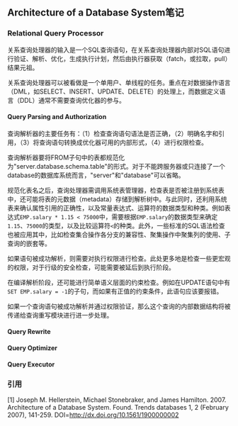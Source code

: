 ## Architecture of a Database System笔记

### Relational Query Processor

关系查询处理器的输入是一个SQL查询语句，在关系查询处理器内部对SQL语句进行验证、解析、优化，生成执行计划，然后由执行器获取（fatch，或拉取，pull）结果元祖。

关系查询处理器可以被看做是一个单用户、单线程的任务。重点在对数据操作语言（DML，如SELECT、INSERT、UPDATE、DELETE）的处理上，而数据定义语言（DDL）通常不需要查询优化器的参与。

#### Query Parsing and Authorization

查询解析器的主要任务有：（1）检查查询语句语法是否正确，（2）明确名字和引用，（3）将查询语句转换成优化器可用的内部形式，（4）进行权限检查。

查询解析器要将FROM子句中的表都规范化为"server.database.schema.table"的形式。对于不能跨服务器或只连接了一个database的数据库系统而言，"server"和"database"可以省略。

规范化表名之后，查询处理器需调用系统表管理器，检查表是否被注册到系统表中，还可能将表的元数据（metadata）存储到解析树中。与此同时，还利用系统表来确认属性引用的正确性，以及常量表达式、运算符的数据类型和种类。例如表达式`EMP.salary * 1.15 < 75000`中，需要根据`EMP.salary`的数据类型来确定`1.15`、`75000`的类型，以及比较运算符`<`的种类。此外，一些标准的SQL语法检查也被应用其中，比如检查集合操作各分支的兼容性、聚集操作中聚集列的使用、子查询的嵌套等。

如果语句被成功解析，则需要对执行权限进行检查。此处更多地是检查一些更宏观的权限，对于行级的安全检查，可能需要被延后到执行阶段。

在编译解析阶段，还可能进行简单语义层面的约束检查。例如在UPDATE语句中有`SET EMP.salary = -1`的子句，而如果有正值的约束条件，此语句应该要报错。

如果一个查询语句被成功解析并通过权限验证，那么这个查询的内部数据结构将被传递给查询重写模块进行进一步处理。

#### Query Rewrite

#### Query Optimizer

#### Query Executor


### 引用

[1] Joseph M. Hellerstein, Michael Stonebraker, and James Hamilton. 2007. Architecture of a Database System. Found. Trends databases 1, 2 (February 2007), 141-259. DOI=http://dx.doi.org/10.1561/1900000002
